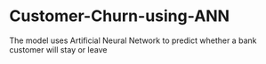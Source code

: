 # Customer-Churn-using-ANN
The model uses Artificial Neural Network to predict whether a bank customer will stay or leave
